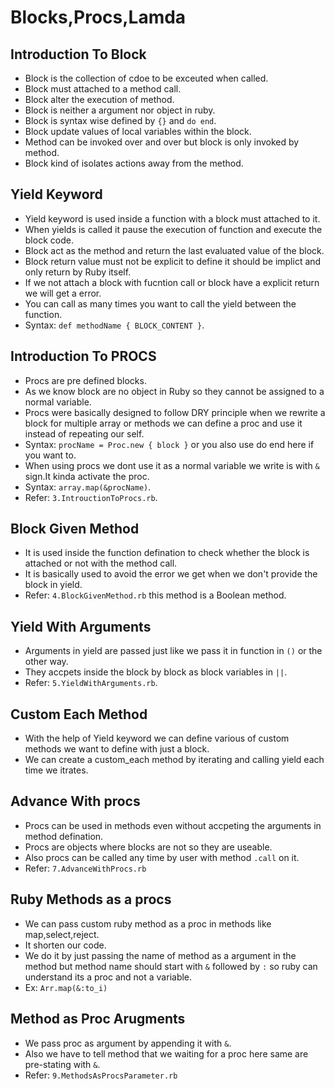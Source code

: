 # Blocks,Procs,Lamda
 ## Introduction To Block
  - Block is the collection of cdoe to be exceuted when called.
  - Block must attached to a method call.
  - Block alter the execution of method.
  - Block is neither a argument nor object in ruby.
  - Block is syntax wise defined by `{}` and `do end`.
  - Block update values of local variables within the block.
  - Method can be invoked over and over but block is only invoked by method.
  - Block kind of isolates actions away from the method.

 ## Yield Keyword
  - Yield keyword is used inside a function with a block must attached to it.
  - When yields is called it pause the execution of function and execute the block code.
  - Block act as the method and return the last evaluated value of the block.
  - Block return value must not be explicit to define it should be implict and only return by Ruby itself.
  - If we not attach a block with fucntion call or block have a explicit return we will get a error.
  - You can call as many times you want to call the yield between the function.
  - Syntax: `def methodName { BLOCK_CONTENT }`.

 ## Introduction To PROCS
  - Procs are pre defined blocks.
  - As we know block are no object in Ruby so they cannot be assigned to  a normal variable.
  - Procs were basically designed to follow DRY principle when we rewrite a block for multiple array or methods we can define a proc and use it instead of repeating our self.
  - Syntax: `procName = Proc.new { block }` or you also use do end here if you want to.
  - When using procs we dont use it as a normal variable we write is with `&` sign.It kinda activate the proc.
  - Syntax: `array.map(&procName)`.
  - Refer: `3.IntrouctionToProcs.rb`.

 ## Block Given Method
  - It is used inside the function defination to check whether the block is attached or not with the method call.
  - It is basically used to avoid the error we get when we don't provide the block in yield.
  - Refer: `4.BlockGivenMethod.rb` this method is a Boolean method.

 ## Yield With Arguments
  - Arguments in yield are passed just like we pass it in function in `()` or the other way.
  - They accpets inside the block by block as block variables in `||`.
  - Refer: `5.YieldWithArguments.rb`.

 ## Custom Each Method
  - With the help of Yield keyword we can define various of custom methods we want to define with just a block.
  - We can create a custom_each method by iterating and calling yield each time we itrates.

 ## Advance With procs
  - Procs can be used in methods even without accpeting the arguments in method defination.
  - Procs are objects where blocks are not so they are useable.
  - Also procs can be called any time by user with method `.call` on it.
  - Refer: `7.AdvanceWithProcs.rb`

 ## Ruby Methods as a procs
  - We can pass custom ruby method as a proc in methods like map,select,reject.
  - It shorten our code.
  - We do it by just passing the name of method as a argument in the method but method name should start with `&` followed by `:` so ruby can understand its a proc and not a variable.
  - Ex: `Arr.map(&:to_i)`

 ## Method as Proc Arugments
  - We pass proc as argument by appending it with `&`.
  - Also we have to tell method that we waiting for a proc here same are pre-stating with `&`.
  - Refer: `9.MethodsAsProcsParameter.rb`